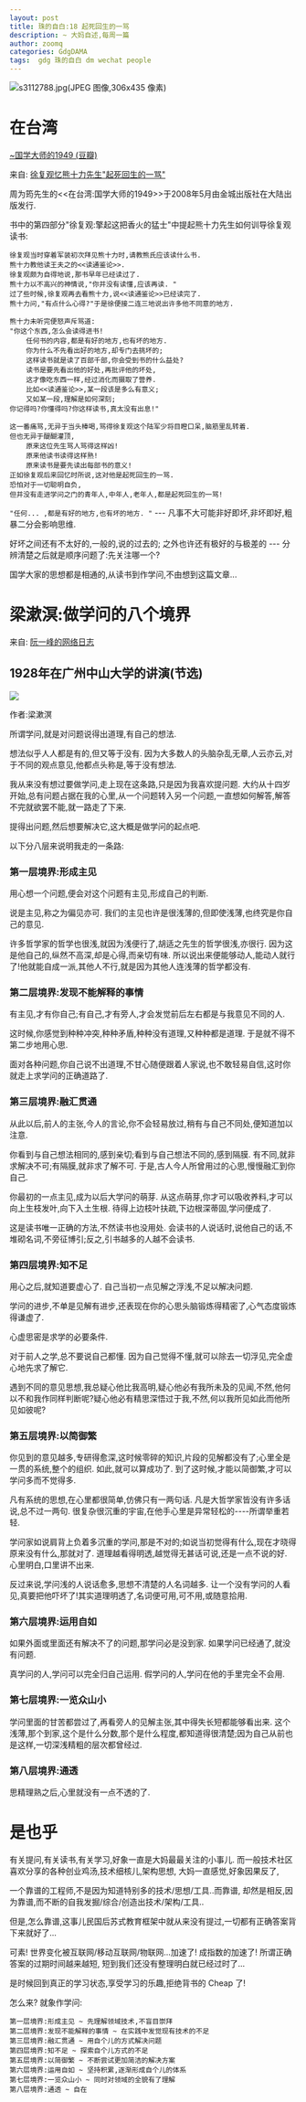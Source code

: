 ```yaml
---
layout: post
title: 珠的自白:18 起死回生的一骂
description: ~ 大妈自述,每周一篇
author: zoomq
categories: GdgDAMA
tags:  gdg 珠的自白 dm wechat people
---
```



![s3112788.jpg(JPEG 图像,306x435 像素)](http://img5.douban.com/lpic/s3112788.jpg)

# 在台湾
[~国学大师的1949 (豆瓣)](http://book.douban.com/subject/3085517/)

来自: [徐复观忆熊十力先生"起死回生的一骂"](http://wordpress.lixiaolai.com/archives/5048.html)



周为筠先生的<<在台湾:国学大师的1949>>于2008年5月由金城出版社在大陆出版发行. 

书中的第四部分"徐复观:擎起这把香火的猛士"中提起熊十力先生如何训导徐复观读书:

    徐复观当时穿着军装初次拜见熊十力时,请教熊氏应该读什么书. 
    熊十力教他读王夫之的<<读通鉴论>>. 
    徐复观颇为自得地说,那书早年已经读过了. 
    熊十力以不高兴的神情说,"你并没有读懂,应该再读. "
    过了些时候,徐复观再去看熊十力,说<<读通鉴论>>已经读完了. 
    熊十力问,"有点什么心得?"于是徐便接二连三地说出许多他不同意的地方. 

<!--more-->


    熊十力未听完便怒声斥骂道:
    "你这个东西,怎么会读得进书!
        任何书的内容,都是有好的地方,也有坏的地方. 
        你为什么不先看出好的地方,却专门去挑坏的;
        这样读书就是读了百部千部,你会受到书的什么益处?
        读书是要先看出他的好处,再批评他的坏处,
        这才像吃东西一样,经过消化而摄取了营养. 
        比如<<读通鉴论>>,某一段该是多么有意义;
        又如某一段,理解是如何深刻;
    你记得吗?你懂得吗?你这样读书,真太没有出息!"

    这一番痛骂,无异于当头棒喝,骂得徐复观这个陆军少将目瞪口呆,脑筋里乱转着. 
    但也无异于醍醐灌顶,
        原来这位先生骂人骂得这样凶!
        原来他读书读得这样熟!
        原来读书是要先读出每部书的意义!
    正如徐复观后来回忆时所说,这对他是起死回生的一骂. 
    恐怕对于一切聪明自负,
    但并没有走进学问之门的青年人,中年人,老年人,都是起死回生的一骂!


`"任何... ,都是有好的地方,也有坏的地方. "`
--- 凡事不大可能非好即坏,非坏即好,粗暴二分会影响思维. 

好坏之间还有不太好的,一般的,说的过去的;
之外也许还有极好的与极差的
--- 分辨清楚之后就是顺序问题了:先关注哪一个?

国学大家的思想都是相通的,从读书到作学问,不由想到这篇文章...

# 梁漱溟:做学问的八个境界 
来自: [阮一峰的网络日志](http://www.ruanyifeng.com/blog/2013/09/liang_shuming.html)


## 1928年在广州中山大学的讲演(节选)

![](http://image.beekka.com/blog/201309/bg2013092902.jpg)

作者:梁漱溟

所谓学问,就是对问题说得出道理,有自己的想法. 

想法似乎人人都是有的,但又等于没有. 因为大多数人的头脑杂乱无章,人云亦云,对于不同的观点意见,他都点头称是,等于没有想法. 

我从来没有想过要做学问,走上现在这条路,只是因为我喜欢提问题. 大约从十四岁开始,总有问题占据在我的心里,从一个问题转入另一个问题,一直想如何解答,解答不完就欲罢不能,就一路走了下来. 

提得出问题,然后想要解决它,这大概是做学问的起点吧. 

以下分八层来说明我走的一条路:

### 第一层境界:形成主见

用心想一个问题,便会对这个问题有主见,形成自己的判断. 

说是主见,称之为偏见亦可. 我们的主见也许是很浅薄的,但即使浅薄,也终究是你自己的意见. 

许多哲学家的哲学也很浅,就因为浅便行了,胡适之先生的哲学很浅,亦很行. 因为这是他自己的,纵然不高深,却是心得,而亲切有味. 所以说出来便能够动人,能动人就行了!他就能自成一派,其他人不行,就是因为其他人连浅薄的哲学都没有. 

### 第二层境界:发现不能解释的事情

有主见,才有你自己;有自己,才有旁人,才会发觉前后左右都是与我意见不同的人. 

这时候,你感觉到种种冲突,种种矛盾,种种没有道理,又种种都是道理. 于是就不得不第二步地用心思. 

面对各种问题,你自己说不出道理,不甘心随便跟着人家说,也不敢轻易自信,这时你就走上求学问的正确道路了. 

### 第三层境界:融汇贯通

从此以后,前人的主张,今人的言论,你不会轻易放过,稍有与自己不同处,便知道加以注意. 

你看到与自己想法相同的,感到亲切;看到与自己想法不同的,感到隔膜. 有不同,就非求解决不可;有隔膜,就非求了解不可. 于是,古人今人所曾用过的心思,慢慢融汇到你自己. 

你最初的一点主见,成为以后大学问的萌芽. 从这点萌芽,你才可以吸收养料,才可以向上生枝发叶,向下入土生根. 待得上边枝叶扶疏,下边根深蒂固,学问便成了. 

这是读书唯一正确的方法,不然读书也没用处. 会读书的人说话时,说他自己的话,不堆砌名词,不旁征博引;反之,引书越多的人越不会读书. 

### 第四层境界:知不足

用心之后,就知道要虚心了. 自己当初一点见解之浮浅,不足以解决问题. 

学问的进步,不单是见解有进步,还表现在你的心思头脑锻炼得精密了,心气态度锻炼得谦虚了. 

心虚思密是求学的必要条件. 

对于前人之学,总不要说自己都懂. 因为自己觉得不懂,就可以除去一切浮见,完全虚心地先求了解它. 

遇到不同的意见思想,我总疑心他比我高明,疑心他必有我所未及的见闻,不然,他何以不和我作同样判断呢?疑心他必有精思深悟过于我,不然,何以我所见如此而他所见如彼呢?

### 第五层境界:以简御繁

你见到的意见越多,专研得愈深,这时候零碎的知识,片段的见解都没有了;心里全是一贯的系统,整个的组织. 如此,就可以算成功了. 到了这时候,才能以简御繁,才可以学问多而不觉得多. 

凡有系统的思想,在心里都很简单,仿佛只有一两句话. 凡是大哲学家皆没有许多话说,总不过一两句. 很复杂很沉重的宇宙,在他手心里是异常轻松的----所谓举重若轻. 

学问家如说肩背上负着多沉重的学问,那是不对的;如说当初觉得有什么,现在才晓得原来没有什么,那就对了. 道理越看得明透,越觉得无甚话可说,还是一点不说的好. 心里明白,口里讲不出来. 

反过来说,学问浅的人说话愈多,思想不清楚的人名词越多. 让一个没有学问的人看见,真要把他吓坏了!其实道理明透了,名词便可用,可不用,或随意拾用. 

### 第六层境界:运用自如

如果外面或里面还有解决不了的问题,那学问必是没到家. 如果学问已经通了,就没有问题. 

真学问的人,学问可以完全归自己运用. 假学问的人,学问在他的手里完全不会用. 

### 第七层境界:一览众山小

学问里面的甘苦都尝过了,再看旁人的见解主张,其中得失长短都能够看出来. 这个浅薄,那个到家,这个是什么分数,那个是什么程度,都知道得很清楚;因为自己从前也是这样,一切深浅精粗的层次都曾经过. 

### 第八层境界:通透

思精理熟之后,心里就没有一点不透的了. 


# 是也乎

有关提问,有关读书,有关学习,好象一直是大妈最最关注的小事儿.
而一般技术社区喜欢分享的各种创业鸡汤,技术细核儿,架构思想,
大妈一直感觉,好象因果反了,

一个靠谱的工程师,不是因为知道特别多的技术/思想/工具..而靠谱,
却然是相反,因为靠谱,而不断的自我发掘/综合/创造出技术/架构/工具..

但是,怎么靠谱,这事儿民国后苏式教育框架中就从来没有提过,一切都有正确答案背下来就好了...

可素! 世界变化被互联网/移动互联网/物联网...加速了!
成指数的加速了! 所谓正确答案的过期时间越来越短,
短到我们还没有整理明白就已经过时了...

是时候回到真正的学习状态,享受学习的乐趣,拒绝背书的 Cheap 了!

怎么来? 就象作学问:

    第一层境界:形成主见 ~ 先理解领域技术,不盲目崇拜
    第二层境界:发现不能解释的事情 ~ 在实践中发觉现有技术的不足
    第三层境界:融汇贯通 ~ 用自个儿的方式解决问题
    第四层境界:知不足 ~ 探索自个儿方式的不足
    第五层境界:以简御繁 ~ 不断尝试更加简洁的解决方案
    第六层境界:运用自如 ~ 坚持积累,逐渐形成自个儿的体系
    第七层境界:一览众山小 ~ 同时对领域的全貌有了理解
    第八层境界:通透 ~ 自在

